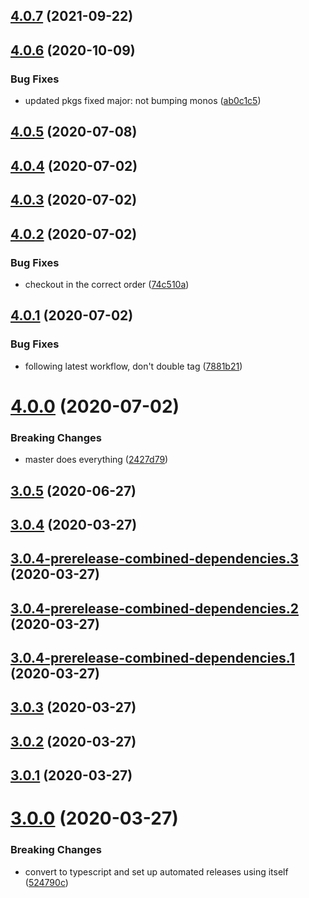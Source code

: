 ## [4.0.7](https://github.com/sprucelabsai/sprucelabs-semantic-release/compare/v4.0.6...v4.0.7) (2021-09-22)

## [4.0.6](https://github.com/sprucelabsai/sprucelabs-semantic-release/compare/v4.0.5...v4.0.6) (2020-10-09)


### Bug Fixes

* updated pkgs fixed major: not bumping monos ([ab0c1c5](https://github.com/sprucelabsai/sprucelabs-semantic-release/commit/ab0c1c5))

## [4.0.5](https://github.com/sprucelabsai/sprucelabs-semantic-release/compare/v4.0.4...v4.0.5) (2020-07-08)

## [4.0.4](https://github.com/sprucelabsai/sprucelabs-semantic-release/compare/v4.0.3...v4.0.4) (2020-07-02)

## [4.0.3](https://github.com/sprucelabsai/sprucelabs-semantic-release/compare/v4.0.2...v4.0.3) (2020-07-02)

## [4.0.2](https://github.com/sprucelabsai/sprucelabs-semantic-release/compare/v4.0.1...v4.0.2) (2020-07-02)


### Bug Fixes

* checkout in the correct order ([74c510a](https://github.com/sprucelabsai/sprucelabs-semantic-release/commit/74c510a))

## [4.0.1](https://github.com/sprucelabsai/sprucelabs-semantic-release/compare/v4.0.0...v4.0.1) (2020-07-02)


### Bug Fixes

* following latest workflow, don't double tag ([7881b21](https://github.com/sprucelabsai/sprucelabs-semantic-release/commit/7881b21))

# [4.0.0](https://github.com/sprucelabsai/sprucelabs-semantic-release/compare/v3.0.5...v4.0.0) (2020-07-02)


### Breaking Changes

* master does everything ([2427d79](https://github.com/sprucelabsai/sprucelabs-semantic-release/commit/2427d79))

## [3.0.5](https://github.com/sprucelabsai/sprucelabs-semantic-release/compare/v3.0.4...v3.0.5) (2020-06-27)

## [3.0.4](https://github.com/sprucelabsai/sprucelabs-semantic-release/compare/v3.0.3...v3.0.4) (2020-03-27)

## [3.0.4-prerelease-combined-dependencies.3](https://github.com/sprucelabsai/sprucelabs-semantic-release/compare/v3.0.4-prerelease-combined-dependencies.2...v3.0.4-prerelease-combined-dependencies.3) (2020-03-27)

## [3.0.4-prerelease-combined-dependencies.2](https://github.com/sprucelabsai/sprucelabs-semantic-release/compare/v3.0.4-prerelease-combined-dependencies.1...v3.0.4-prerelease-combined-dependencies.2) (2020-03-27)

## [3.0.4-prerelease-combined-dependencies.1](https://github.com/sprucelabsai/sprucelabs-semantic-release/compare/v3.0.3...v3.0.4-prerelease-combined-dependencies.1) (2020-03-27)

## [3.0.3](https://github.com/sprucelabsai/sprucelabs-semantic-release/compare/v3.0.2...v3.0.3) (2020-03-27)

## [3.0.2](https://github.com/sprucelabsai/sprucelabs-semantic-release/compare/v3.0.1...v3.0.2) (2020-03-27)

## [3.0.1](https://github.com/sprucelabsai/sprucelabs-semantic-release/compare/v3.0.0...v3.0.1) (2020-03-27)

# [3.0.0](https://github.com/sprucelabsai/sprucelabs-semantic-release/compare/v2.0.9...v3.0.0) (2020-03-27)


### Breaking Changes

* convert to typescript and set up automated releases using itself ([524790c](https://github.com/sprucelabsai/sprucelabs-semantic-release/commit/524790c))
